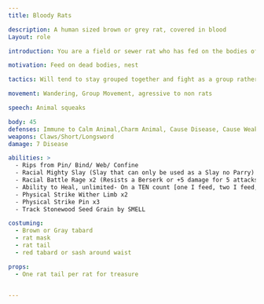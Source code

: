 ```yaml
---
title: Bloody Rats

description: A human sized brown or grey rat, covered in blood
Layout: role

introduction: You are a field or sewer rat who has fed on the bodies of the Bloody Fist victims and from the Orcs themselves, when available. This has turned you into a crazed rat, ready to kill and eat anything you think you can. Nothing can soothe your hunger. You are also drawn to the Stonewood Seed Grains by smell.

motivation: Feed on dead bodies, nest

tactics: Will tend to stay grouped together and fight as a group rather than individuals, super aggressive toward any non-rat.

movement: Wandering, Group Movement, agressive to non rats

speech: Animal squeaks 

body: 45
defenses: Immune to Calm Animal,Charm Animal, Cause Disease, Cause Weakness
weapons: Claws/Short/Longsword 
damage: 7 Disease

abilities: > 
  - Rips from Pin/ Bind/ Web/ Confine
  - Racial Mighty Slay (Slay that can only be used as a Slay no Parry)
  - Racial Battle Rage x2 (Resists a Berserk or +5 damage for 5 attacks)
  - Ability to Heal, unlimited- On a TEN count [one I feed, two I feed, etc...] a Bloody Rat can heal to full, if there is a food source available [Food sources include downed and dead PCs, other down or dead rats, Plot designated garbage dumps, Other Plot designated feeding areas, etc.]
  - Physical Strike Wither Limb x2
  - Physical Strike Pin x3
  - Track Stonewood Seed Grain by SMELL

costuming: 
  - Brown or Gray tabard
  - rat mask
  - rat tail
  - red tabard or sash around waist 

props: 
  - One rat tail per rat for treasure


---
```

